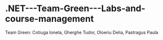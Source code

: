 # .NET---Team-Green---Labs-and-course-management
Team Green: Cotiuga Ionela, Gherghe Tudor, Oloeriu Delia, Pastragus Paula
